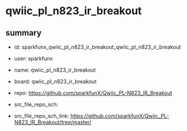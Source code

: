 # qwiic_pl_n823_ir_breakout
 
## summary 
* id: sparkfunx_qwiic_pl_n823_ir_breakout_qwiic_pl_n823_ir_breakout
* user: sparkfunx
* name: qwiic_pl_n823_ir_breakout
* board: qwiic_pl_n823_ir_breakout
* repo: https://github.com/sparkfunX/Qwiic_PL-N823_IR_Breakout



* src_file_repo_sch: 
* src_file_repo_sch_link: https://github.com/sparkfunX/Qwiic_PL-N823_IR_Breakout/tree/master/






